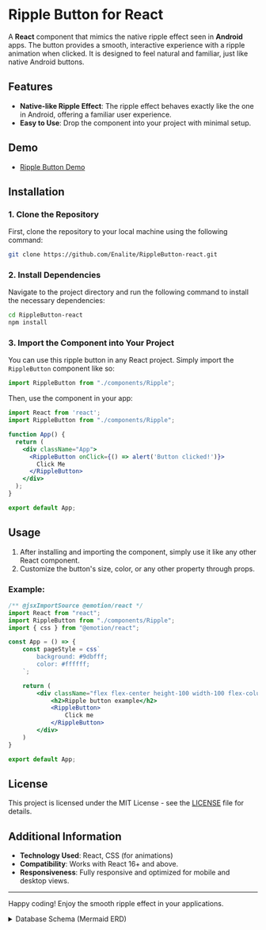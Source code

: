 # Ripple Button for React

A **React** component that mimics the native ripple effect seen in **Android** apps. The button provides a smooth, interactive experience with a ripple animation when clicked. It is designed to feel natural and familiar, just like native Android buttons.

## Features

- **Native-like Ripple Effect**: The ripple effect behaves exactly like the one in Android, offering a familiar user experience.
- **Easy to Use**: Drop the component into your project with minimal setup.

## Demo
- [Ripple Button Demo](https://Enalite.github.io/RippleButton-react/)

## Installation

### 1. Clone the Repository

First, clone the repository to your local machine using the following command:

```bash
git clone https://github.com/Enalite/RippleButton-react.git
```

### 2. Install Dependencies

Navigate to the project directory and run the following command to install the necessary dependencies:

```bash
cd RippleButton-react
npm install
```

### 3. Import the Component into Your Project

You can use this ripple button in any React project. Simply import the `RippleButton` component like so:

```jsx
import RippleButton from "./components/Ripple";
```

Then, use the component in your app:

```jsx
import React from 'react';
import RippleButton from "./components/Ripple";

function App() {
  return (
    <div className="App">
      <RippleButton onClick={() => alert('Button clicked!')}>
        Click Me
      </RippleButton>
    </div>
  );
}

export default App;
```

## Usage

1. After installing and importing the component, simply use it like any other React component.
2. Customize the button's size, color, or any other property through props.

### Example:

```jsx
/** @jsxImportSource @emotion/react */
import React from "react";
import RippleButton from "./components/Ripple";
import { css } from "@emotion/react";

const App = () => {
    const pageStyle = css`
        background: #9dbfff;
        color: #ffffff;
    `;

    return (
        <div className="flex flex-center height-100 width-100 flex-column flex-gap-md" css={pageStyle}>
            <h2>Ripple button example</h2>
            <RippleButton>
                Click me
            </RippleButton>
        </div>
    )
}

export default App;
```

## License

This project is licensed under the MIT License - see the [LICENSE](LICENSE) file for details.

## Additional Information

- **Technology Used**: React, CSS (for animations)
- **Compatibility**: Works with React 16+ and above.
- **Responsiveness**: Fully responsive and optimized for mobile and desktop views.

---

Happy coding! Enjoy the smooth ripple effect in your applications.




<details>  
<summary>Database Schema (Mermaid ERD)</summary>  

```mermaid
classDiagram
    class Users {
        +BIGINT id
        +JSON info
        +JSON data
        +STRING lang
        +TIMESTAMP created_at
        +TIMESTAMP updated_at
    }

    class Music {
        +STRING id
        +STRING title
        +JSON artists
        +JSON details
        +STRING file_id (nullable)
        +TIMESTAMP created_at
    }

    class Chats {
        +BIGINT id
        +JSON info
        +JSON data
        +JSON admins
        +STRING lang
        +TIMESTAMP created_at
        +TIMESTAMP updated_at
    }
```

</details>
